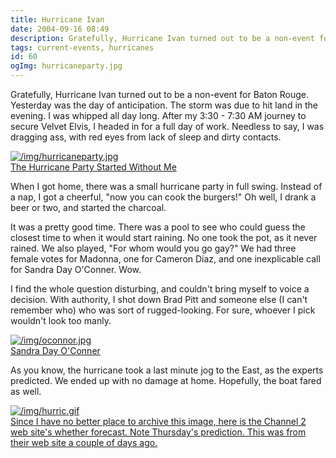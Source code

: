 ```yaml
---
title: Hurricane Ivan
date: 2004-09-16 08:49
description: Gratefully, Hurricane Ivan turned out to be a non-event for Baton Rouge.  Yesterday was the day of anticipation.  The storm was due to hit land in the evening.  I was whipped all day long.  After my 3:30 - 7:30 AM journey to secure Velvet Elvis, I headed in for a full day of work.  Needless to say, I was dragging ass, with red eyes from lack of sleep and dirty contacts.
tags: current-events, hurricanes
id: 60
ogImg: hurricaneparty.jpg
---
```

Gratefully, Hurricane Ivan turned out to be a non-event for Baton Rouge.  Yesterday was the day of anticipation.  The storm was due to hit land in the evening.  I was whipped all day long.  After my 3:30 - 7:30 AM journey to secure Velvet Elvis, I headed in for a full day of work.  Needless to say, I was dragging ass, with red eyes from lack of sleep and dirty contacts.

<a class="lightview alignright" href="/img/hurricaneparty.jpg" data-lightview-caption="The Hurricane Party Started Without Me" data-lightview-group="group1" style="width:350px;"><img src="/img/hurricaneparty.jpg" alt="/img/hurricaneparty.jpg"><br><span class="caption">The Hurricane Party Started Without Me</span></a>

When I got home, there was a small hurricane party in full swing.  Instead of a nap, I got a cheerful, "now you can cook the burgers!"  Oh well, I drank a beer or two, and started the charcoal.

It was a pretty good time.  There was a pool to see who could guess the closest time to when it would start raining.  No one took the pot, as it never rained.  We also played, "For whom would you go gay?"  We had three female votes for Madonna, one for Cameron Diaz, and one inexplicable call for Sandra Day O'Conner.  Wow.

I find the whole question disturbing, and couldn't bring myself to voice a decision.  With authority, I shot down Brad Pitt and someone else (I can't remember who) who was sort of rugged-looking.  For sure, whoever I pick wouldn't look too manly.

<a class="lightview centered" href="/img/oconnor.jpg" data-lightview-caption="Sandra Day O'Conner" data-lightview-group="group1"><img src="/img/oconnor.jpg" alt="/img/oconnor.jpg" style="max-width: 650px;"><br><span class="caption">Sandra Day O'Conner</span></a>

As you know, the hurricane took a last minute jog to the East, as the experts predicted.  We ended up with no damage at home.  Hopefully, the boat fared as well.

<a class="lightview centered" href="/img/hurric.gif" data-lightview-caption="Since I have no better place to archive this image, here is the Channel 2 web site's whether forecast.  Note Thursday's prediction.  This was from their web site a couple of days ago." data-lightview-group="group1"><img src="/img/hurric.gif" alt="/img/hurric.gif" style="max-width: 650px;"><br><span class="caption">Since I have no better place to archive this image, here is the Channel 2 web site's whether forecast.  Note Thursday's prediction.  This was from their web site a couple of days ago.</span></a>

